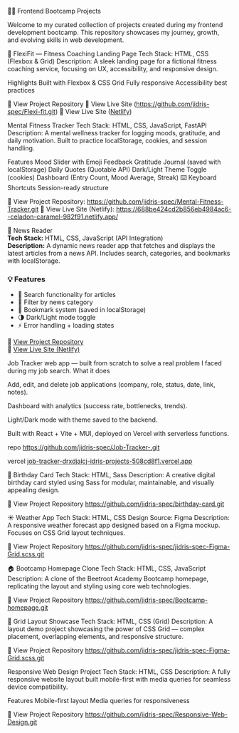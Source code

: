 
🧑‍💻 Frontend Bootcamp Projects

Welcome to my curated collection of projects created during my frontend development bootcamp. This repository showcases my journey, growth, and evolving skills in web development.


🎯 FlexiFit — Fitness Coaching Landing Page Tech Stack: HTML, CSS (Flexbox & Grid) Description: A sleek landing page for a fictional fitness coaching service, focusing on UX, accessibility, and responsive design.

Highlights  Built with Flexbox & CSS Grid  Fully responsive  Accessibility best practices

🔗 View Project Repository 🔗 View Live Site (https://github.com/jidris-spec/Flexi-fit.git) 🔗 View Live Site ([Netlify](https://github.com/jidris-spec/Flexi-fit.git))

 Mental Fitness Tracker Tech Stack: HTML, CSS, JavaScript, FastAPI Description: A mental wellness tracker for logging moods, gratitude, and daily motivation. Built to practice localStorage, cookies, and session handling.

 Features  Mood Slider with Emoji Feedback  Gratitude Journal (saved with localStorage)  Daily Quotes (Quotable API)  Dark/Light Theme Toggle (cookies) Dashboard (Entry Count, Mood Average, Streak) ⌨️ Keyboard Shortcuts Session-ready structure

🔗 View Project Repository: https://github.com/jidris-spec/Mental-Fitness-Tracker.git 🔗 View Live Site (Netlify): https://688be424cd2b856eb4984ac6--celadon-caramel-982f91.netlify.app/

 📰 News Reader  
**Tech Stack:** HTML, CSS, JavaScript (API Integration)  
**Description:** A dynamic news reader app that fetches and displays the latest articles from a news API. Includes search, categories, and bookmarks with localStorage.  

### 💡 Features  
- 🔎 Search functionality for articles  
- 📰 Filter by news category  
- 🔖 Bookmark system (saved in localStorage)  
- 🌗 Dark/Light mode toggle  
- ⚡ Error handling + loading states  

🔗 [View Project Repository](https://github.com/jidris-spec/News-Reader)  
🔗 [View Live Site (Netlify)](https://news-publish.netlify.app/)  

Job Tracker web app — built from scratch to solve a real problem I faced during my job search.
What it does

Add, edit, and delete job applications (company, role, status, date, link, notes).

Dashboard with analytics (success rate, bottlenecks, trends).

Light/Dark mode with theme saved to the backend.

Built with React + Vite + MUI, deployed on Vercel with serverless functions.

repo https://github.com/jidris-spec/Job-Tracker-.git

vercel [job-tracker-drxdjalcj-idris-projects-508cd8f1.vercel.app](https://job-tracker-2y7gpazeo-idris-projects-508cd8f1.vercel.app/)


🎉 Birthday Card Tech Stack: HTML, Sass Description: A creative digital birthday card styled using Sass for modular, maintainable, and visually appealing design.

🔗 View Project Repository https://github.com/jidris-spec/birthday-card.git

☀️ Weather App Tech Stack: HTML, CSS Design Source: Figma Description: A responsive weather forecast app designed based on a Figma mockup. Focuses on CSS Grid layout techniques.

🔗 View Project Repository  https://github.com/jidris-spec/jidris-spec-Figma-Grid.scss.git

🏠 Bootcamp Homepage Clone Tech Stack: HTML, CSS, JavaScript Description: A clone of the Beetroot Academy Bootcamp homepage, replicating the layout and styling using core web technologies.

🔗 View Project Repository https://github.com/jidris-spec/Bootcamp-homepage.git

🧱 Grid Layout Showcase Tech Stack: HTML, CSS (Grid) Description: A layout demo project showcasing the power of CSS Grid — complex placement, overlapping elements, and responsive structure.

🔗 View Project Repository  https://github.com/jidris-spec/jidris-spec-Figma-Grid.scss.git

Responsive Web Design Project Tech Stack: HTML, CSS Description: A fully responsive website layout built mobile-first with media queries for seamless device compatibility.

 Features  Mobile-first layout  Media queries for responsiveness

🔗 View Project Repository https://github.com/jidris-spec/Responsive-Web-Design.git
